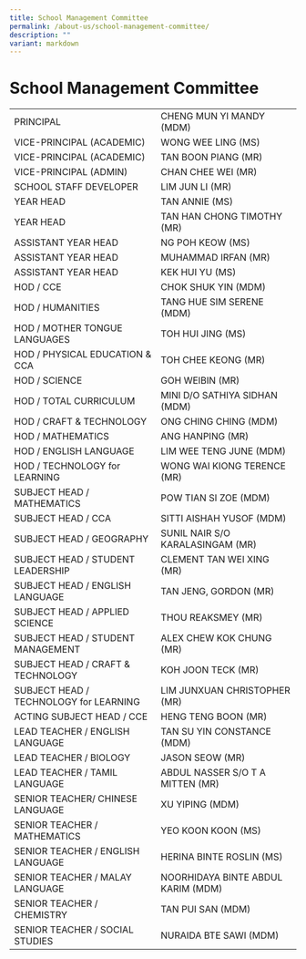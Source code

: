 ```yaml
---
title: School Management Committee
permalink: /about-us/school-management-committee/
description: ""
variant: markdown
---
```

# School Management Committee

|  |  |
|---|---|
|  PRINCIPAL |  CHENG MUN YI MANDY (MDM) |
|  VICE-PRINCIPAL (ACADEMIC) |  WONG WEE LING (MS) |
|  VICE-PRINCIPAL (ACADEMIC) |  TAN BOON PIANG (MR) |
|  VICE-PRINCIPAL (ADMIN) |  CHAN CHEE WEI (MR) |
|  SCHOOL STAFF DEVELOPER |  LIM JUN LI (MR) |
|  YEAR HEAD |  TAN ANNIE (MS) |
|  YEAR HEAD |  TAN HAN CHONG TIMOTHY (MR) |
|  ASSISTANT YEAR HEAD |  NG POH KEOW (MS) |
|  ASSISTANT YEAR HEAD |  MUHAMMAD IRFAN (MR) |
|  ASSISTANT YEAR HEAD |  KEK HUI YU (MS) |
|  HOD / CCE |  CHOK SHUK YIN (MDM) |
|  HOD / HUMANITIES |  TANG HUE SIM SERENE (MDM) |
|  HOD / MOTHER TONGUE LANGUAGES |  TOH HUI JING (MS) |
|  HOD / PHYSICAL EDUCATION & CCA |  TOH CHEE KEONG (MR) |
|  HOD / SCIENCE |  GOH WEIBIN (MR) |
|  HOD / TOTAL CURRICULUM |  MINI D/O SATHIYA SIDHAN (MDM) |
|  HOD / CRAFT & TECHNOLOGY |  ONG CHING CHING (MDM) |
|  HOD / MATHEMATICS |  ANG HANPING (MR) |
|  HOD / ENGLISH LANGUAGE |  LIM WEE TENG JUNE (MDM) |
|  HOD / TECHNOLOGY for LEARNING |  WONG WAI KIONG TERENCE (MR) |
|  SUBJECT HEAD / MATHEMATICS |  POW TIAN SI ZOE (MDM) |
|  SUBJECT HEAD / CCA |  SITTI AISHAH YUSOF (MDM) |
|  SUBJECT HEAD / GEOGRAPHY |  SUNIL NAIR S/O KARALASINGAM (MR) |
|  SUBJECT HEAD / STUDENT LEADERSHIP |  CLEMENT TAN WEI XING (MR) |
|  SUBJECT HEAD / ENGLISH LANGUAGE |  TAN JENG, GORDON (MR) |
|  SUBJECT HEAD / APPLIED SCIENCE |  THOU REAKSMEY (MR) |
|  SUBJECT HEAD  / STUDENT MANAGEMENT |  ALEX CHEW KOK CHUNG (MR) |
|  SUBJECT HEAD / CRAFT & TECHNOLOGY |  KOH JOON TECK (MR) |
|  SUBJECT HEAD / TECHNOLOGY for LEARNING |  LIM JUNXUAN CHRISTOPHER (MR) |
|  ACTING SUBJECT HEAD / CCE |  HENG TENG BOON (MR) |
|  LEAD TEACHER / ENGLISH LANGUAGE |  TAN SU YIN CONSTANCE (MDM) |
|  LEAD TEACHER / BIOLOGY |  JASON SEOW (MR) |
|  LEAD TEACHER / TAMIL LANGUAGE |  ABDUL NASSER S/O T A MITTEN (MR) |
|  SENIOR TEACHER/ CHINESE LANGUAGE |  XU YIPING (MDM) |
|  SENIOR TEACHER / MATHEMATICS |  YEO KOON KOON (MS) |
|  SENIOR TEACHER / ENGLISH LANGUAGE |  HERINA BINTE ROSLIN (MS) |
|  SENIOR TEACHER / MALAY LANGUAGE |  NOORHIDAYA BINTE ABDUL KARIM (MDM) |
|  SENIOR TEACHER / CHEMISTRY |  TAN PUI SAN (MDM) |
|  SENIOR TEACHER / SOCIAL STUDIES |  NURAIDA BTE SAWI (MDM) |